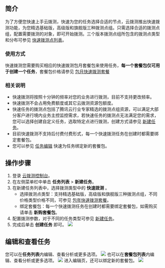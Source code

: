 ## 简介
为了方便您快速上手云拨测，快速为您的任务选择合适的节点，云拨测推出快速拨测功能，为您精选基础版，高级版和旗舰版三种拨测点组。只需选择合适的拨测点组，配置需要拨测的对象，即可开始拨测。三个版本拨测点组所包含的拨测点类型和分布可参见 [快速拨测点列表](https://cloud.tencent.com/document/product/280/79418)。



### 使用方式
快速拨测您需要购买相应的快速拨测包月套餐包来使用任务，**每一个套餐包仅可用于创建一个任务**，套餐包价格请参见 [包月快速拨测套餐](https://iwiki.woa.com/pages/viewpage.action?pageId=4006763543)

### 相关说明
- 快速拨测将按照十分钟的频率对您的业务进行拨测，目前不支持更改频率。
- 快速拨测不会占用免费额度或其它云拨测资源包额度。
- 快速任务的拨测点包括了腾讯云行业专家精选的拨测点组资源，可以满足大部分客户进行境内业务主控监控需求，若快速任务的拨测点无法满足您的需求，您可以选择创建自定义任务，选取特定点进行拨测，创建方式请参见 [新建任务](https://cloud.tencent.com/document/product/280/52702)。
- 目前快速拨测不支持后付费付费形式，每一个快速拨测任务在创建时都需要绑定套餐包。
- 您可以参见 [任务编辑](#step1) 快速为任务绑定新的套餐包。

  

## 操作步骤
1. 登录 [云拨测控制台](https://console.cloud.tencent.com/cat/probe/tasklist)。
2. 在左侧菜单栏中单击 **任务列表** > **新建任务**。
3. 在新建任务列表中，选择拨测类型中的 **快速拨测** 。
   - 选择拨测点类型：支持精选基础版，高级版和旗舰版三种拨测点组，不同价格类型价格不同，可参见 [包年快速拨测套餐](https://cloud.tencent.com/document/product/280/79416)。
   - 绑定套餐包：每一个快速拨测任务在创建时都需要绑定套餐包，如需购买请单击 **新购套餐包**。
4. 配置拨测参数，对于不同的任务类型可参见 [新建任务](https://cloud.tencent.com/document/product/280/52702)。
5. 完成后单击 **创建任务** 即可。
   ![](https://qcloudimg.tencent-cloud.cn/raw/c0efa469f84664348e98e59a0638c762.png)

[](id:step1)
## 编辑和查看任务
您可以在**任务列表**内编辑、查看分析或更多选项。
![](https://qcloudimg.tencent-cloud.cn/raw/ffbfe47d60c8721110f9bf76ab428c25.png)
也可以在**套餐包列表**内编辑、查看分析或更多选项。
![](https://qcloudimg.tencent-cloud.cn/raw/683082ebd5b73e99154dd041ab6b1802.png)
进入编辑页，还可以绑定新的套餐包。
![](https://qcloudimg.tencent-cloud.cn/raw/61754f946cb35732c047c9538d4ae1a2.png)

